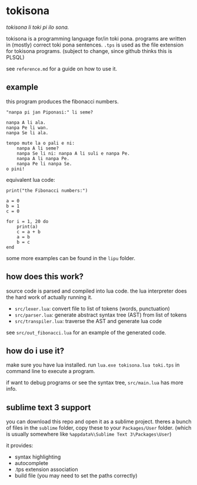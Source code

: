 # tokisona
_tokisona li toki pi ilo sona._

tokisona is a programming language for/in toki pona. programs are written in (mostly) correct toki pona sentences. `.tps` is used as the file extension for tokisona programs. (subject to change, since github thinks this is PLSQL)

see `reference.md` for a guide on how to use it. 

## example
this program produces the fibonacci numbers.

	"nanpa pi jan Piponasi:" li seme?

	nanpa A li ala.
	nanpa Pe li wan.
	nanpa Se li ala.

	tenpo mute la o pali e ni:
		nanpa A li seme?
		nanpa Se li ni: nanpa A li suli e nanpa Pe.
		nanpa A li nanpa Pe.
		nanpa Pe li nanpa Se.
	o pini!

equivalent lua code:

	print("the Fibonacci numbers:")

	a = 0
	b = 1
	c = 0

	for i = 1, 20 do
		print(a)
		c = a + b
		a = b
		b = c
	end

some more examples can be found in the `lipu` folder.

## how does this work?
source code is parsed and compiled into lua code. the lua interpreter does the hard work of actually running it.

 * `src/lexer.lua`: convert file to list of tokens (words, punctuation)
 * `src/parser.lua`: generate abstract syntax tree (AST) from list of tokens
 * `src/transpiler.lua`: traverse the AST and generate lua code

see `src/out_fibonacci.lua` for an example of the generated code.

## how do i use it?
make sure you have lua installed. run `lua.exe tokisona.lua toki.tps` in command line to execute a program.

if want to debug programs or see the syntax tree, `src/main.lua` has more info.

## sublime text 3 support
you can download this repo and open it as a sublime project.
theres a bunch of files in the `sublime` folder, copy these to your `Packages/User` folder. (which is usually somewhere like `%appdata%\Sublime Text 3\Packages\User`)

it provides:
* syntax highlighting
* autocomplete
* .tps extension association
* build file (you may need to set the paths correctly)

